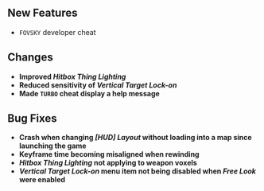 ## New Features

- `FOVSKY` developer cheat

## Changes

- **Improved _Hitbox Thing Lighting_**
- **Reduced sensitivity of _Vertical Target Lock-on_**
- **Made `TURBO` cheat display a help message**

## Bug Fixes

- **Crash when changing _[HUD] Layout_ without loading into a map since launching the game**
- **Keyframe time becoming misaligned when rewinding**
- **_Hitbox Thing Lighting_ not applying to weapon voxels**
- **_Vertical Target Lock-on_ menu item not being disabled when _Free Look_ were enabled**
